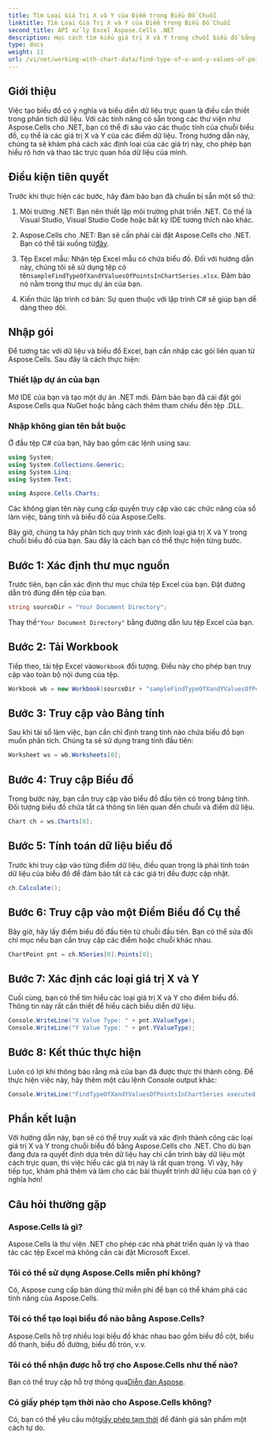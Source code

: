```yaml
---
title: Tìm Loại Giá Trị X và Y của Điểm trong Biểu Đồ Chuỗi
linktitle: Tìm Loại Giá Trị X và Y của Điểm trong Biểu Đồ Chuỗi
second_title: API xử lý Excel Aspose.Cells .NET
description: Học cách tìm kiểu giá trị X và Y trong chuỗi biểu đồ bằng Aspose.Cells cho .NET với hướng dẫn chi tiết, dễ làm theo này.
type: docs
weight: 11
url: /vi/net/working-with-chart-data/find-type-of-x-and-y-values-of-points-in-chart-series/
---
```

## Giới thiệu

Việc tạo biểu đồ có ý nghĩa và biểu diễn dữ liệu trực quan là điều cần thiết trong phân tích dữ liệu. Với các tính năng có sẵn trong các thư viện như Aspose.Cells cho .NET, bạn có thể đi sâu vào các thuộc tính của chuỗi biểu đồ, cụ thể là các giá trị X và Y của các điểm dữ liệu. Trong hướng dẫn này, chúng ta sẽ khám phá cách xác định loại của các giá trị này, cho phép bạn hiểu rõ hơn và thao tác trực quan hóa dữ liệu của mình.

## Điều kiện tiên quyết

Trước khi thực hiện các bước, hãy đảm bảo bạn đã chuẩn bị sẵn một số thứ:

1. Môi trường .NET: Bạn nên thiết lập môi trường phát triển .NET. Có thể là Visual Studio, Visual Studio Code hoặc bất kỳ IDE tương thích nào khác.
   
2.  Aspose.Cells cho .NET: Bạn sẽ cần phải cài đặt Aspose.Cells cho .NET. Bạn có thể tải xuống từ[đây](https://releases.aspose.com/cells/net/).

3.  Tệp Excel mẫu: Nhận tệp Excel mẫu có chứa biểu đồ. Đối với hướng dẫn này, chúng tôi sẽ sử dụng tệp có tên`sampleFindTypeOfXandYValuesOfPointsInChartSeries.xlsx`. Đảm bảo nó nằm trong thư mục dự án của bạn.

4. Kiến thức lập trình cơ bản: Sự quen thuộc với lập trình C# sẽ giúp bạn dễ dàng theo dõi.

## Nhập gói

Để tương tác với dữ liệu và biểu đồ Excel, bạn cần nhập các gói liên quan từ Aspose.Cells. Sau đây là cách thực hiện:

### Thiết lập dự án của bạn

Mở IDE của bạn và tạo một dự án .NET mới. Đảm bảo bạn đã cài đặt gói Aspose.Cells qua NuGet hoặc bằng cách thêm tham chiếu đến tệp .DLL.

### Nhập không gian tên bắt buộc

Ở đầu tệp C# của bạn, hãy bao gồm các lệnh using sau:

```csharp
using System;
using System.Collections.Generic;
using System.Linq;
using System.Text;

using Aspose.Cells.Charts;
```

Các không gian tên này cung cấp quyền truy cập vào các chức năng của sổ làm việc, bảng tính và biểu đồ của Aspose.Cells.

Bây giờ, chúng ta hãy phân tích quy trình xác định loại giá trị X và Y trong chuỗi biểu đồ của bạn. Sau đây là cách bạn có thể thực hiện từng bước.

## Bước 1: Xác định thư mục nguồn

Trước tiên, bạn cần xác định thư mục chứa tệp Excel của bạn. Đặt đường dẫn trỏ đúng đến tệp của bạn.

```csharp
string sourceDir = "Your Document Directory";
```

 Thay thế`"Your Document Directory"` bằng đường dẫn lưu tệp Excel của bạn.

## Bước 2: Tải Workbook

 Tiếp theo, tải tệp Excel vào`Workbook` đối tượng. Điều này cho phép bạn truy cập vào toàn bộ nội dung của tệp.

```csharp
Workbook wb = new Workbook(sourceDir + "sampleFindTypeOfXandYValuesOfPointsInChartSeries.xlsx");
```

## Bước 3: Truy cập vào Bảng tính

Sau khi tải sổ làm việc, bạn cần chỉ định trang tính nào chứa biểu đồ bạn muốn phân tích. Chúng ta sẽ sử dụng trang tính đầu tiên:

```csharp
Worksheet ws = wb.Worksheets[0];
```

## Bước 4: Truy cập Biểu đồ

Trong bước này, bạn cần truy cập vào biểu đồ đầu tiên có trong bảng tính. Đối tượng biểu đồ chứa tất cả thông tin liên quan đến chuỗi và điểm dữ liệu.

```csharp
Chart ch = ws.Charts[0];
```

## Bước 5: Tính toán dữ liệu biểu đồ

Trước khi truy cập vào từng điểm dữ liệu, điều quan trọng là phải tính toán dữ liệu của biểu đồ để đảm bảo tất cả các giá trị đều được cập nhật.

```csharp
ch.Calculate();
```

## Bước 6: Truy cập vào một Điểm Biểu đồ Cụ thể

Bây giờ, hãy lấy điểm biểu đồ đầu tiên từ chuỗi đầu tiên. Bạn có thể sửa đổi chỉ mục nếu bạn cần truy cập các điểm hoặc chuỗi khác nhau.

```csharp
ChartPoint pnt = ch.NSeries[0].Points[0];
```

## Bước 7: Xác định các loại giá trị X và Y

Cuối cùng, bạn có thể tìm hiểu các loại giá trị X và Y cho điểm biểu đồ. Thông tin này rất cần thiết để hiểu cách biểu diễn dữ liệu.

```csharp
Console.WriteLine("X Value Type: " + pnt.XValueType);
Console.WriteLine("Y Value Type: " + pnt.YValueType);
```

## Bước 8: Kết thúc thực hiện

Luôn có lợi khi thông báo rằng mã của bạn đã được thực thi thành công. Để thực hiện việc này, hãy thêm một câu lệnh Console output khác:

```csharp
Console.WriteLine("FindTypeOfXandYValuesOfPointsInChartSeries executed successfully.");
```

## Phần kết luận

Với hướng dẫn này, bạn sẽ có thể truy xuất và xác định thành công các loại giá trị X và Y trong chuỗi biểu đồ bằng Aspose.Cells cho .NET. Cho dù bạn đang đưa ra quyết định dựa trên dữ liệu hay chỉ cần trình bày dữ liệu một cách trực quan, thì việc hiểu các giá trị này là rất quan trọng. Vì vậy, hãy tiếp tục, khám phá thêm và làm cho các bài thuyết trình dữ liệu của bạn có ý nghĩa hơn!

## Câu hỏi thường gặp

### Aspose.Cells là gì?
Aspose.Cells là thư viện .NET cho phép các nhà phát triển quản lý và thao tác các tệp Excel mà không cần cài đặt Microsoft Excel.

### Tôi có thể sử dụng Aspose.Cells miễn phí không?
Có, Aspose cung cấp bản dùng thử miễn phí để bạn có thể khám phá các tính năng của Aspose.Cells.

### Tôi có thể tạo loại biểu đồ nào bằng Aspose.Cells?
Aspose.Cells hỗ trợ nhiều loại biểu đồ khác nhau bao gồm biểu đồ cột, biểu đồ thanh, biểu đồ đường, biểu đồ tròn, v.v.

### Tôi có thể nhận được hỗ trợ cho Aspose.Cells như thế nào?
 Bạn có thể truy cập hỗ trợ thông qua[Diễn đàn Aspose](https://forum.aspose.com/c/cells/9).

### Có giấy phép tạm thời nào cho Aspose.Cells không?
 Có, bạn có thể yêu cầu một[giấy phép tạm thời](https://purchase.aspose.com/temporary-license/) để đánh giá sản phẩm một cách tự do.